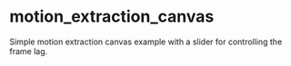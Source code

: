 # motion_extraction_canvas
Simple motion extraction canvas example with a slider for controlling the frame lag. 
